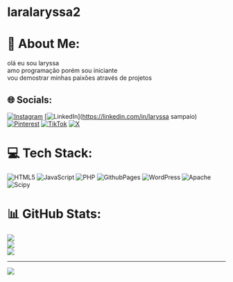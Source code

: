 # laralaryssa2
# 💫 About Me:
olá eu sou laryssa <br>amo programação porém sou iniciante<br>vou demostrar minhas paixões através de projetos


## 🌐 Socials:
[![Instagram](https://img.shields.io/badge/Instagram-%23E4405F.svg?logo=Instagram&logoColor=white)](https://instagram.com/lary_santosw7) [![LinkedIn](https://img.shields.io/badge/LinkedIn-%230077B5.svg?logo=linkedin&logoColor=white)](https://linkedin.com/in/laryssa sampaio) [![Pinterest](https://img.shields.io/badge/Pinterest-%23E60023.svg?logo=Pinterest&logoColor=white)](https://pinterest.com/moletonamarelo) [![TikTok](https://img.shields.io/badge/TikTok-%23000000.svg?logo=TikTok&logoColor=white)](https://tiktok.com/@pudim) [![X](https://img.shields.io/badge/X-black.svg?logo=X&logoColor=white)](https://x.com/pudimcomcreme) 

# 💻 Tech Stack:
![HTML5](https://img.shields.io/badge/html5-%23E34F26.svg?style=for-the-badge&logo=html5&logoColor=white) ![JavaScript](https://img.shields.io/badge/javascript-%23323330.svg?style=for-the-badge&logo=javascript&logoColor=%23F7DF1E) ![PHP](https://img.shields.io/badge/php-%23777BB4.svg?style=for-the-badge&logo=php&logoColor=white) ![GithubPages](https://img.shields.io/badge/github%20pages-121013?style=for-the-badge&logo=github&logoColor=white) ![WordPress](https://img.shields.io/badge/WordPress-%23117AC9.svg?style=for-the-badge&logo=WordPress&logoColor=white) ![Apache](https://img.shields.io/badge/apache-%23D42029.svg?style=for-the-badge&logo=apache&logoColor=white) ![Scipy](https://img.shields.io/badge/SciPy-%230C55A5.svg?style=for-the-badge&logo=scipy&logoColor=%white)
# 📊 GitHub Stats:
![](https://github-readme-stats.vercel.app/api?username=laralaryssa&theme=dark&hide_border=false&include_all_commits=false&count_private=false)<br/>
![](https://github-readme-streak-stats.herokuapp.com/?user=laralaryssa&theme=dark&hide_border=false)<br/>
![](https://github-readme-stats.vercel.app/api/top-langs/?username=laralaryssa&theme=dark&hide_border=false&include_all_commits=false&count_private=false&layout=compact)

---
[![](https://visitcount.itsvg.in/api?id=laralaryssa&icon=0&color=0)](https://visitcount.itsvg.in)

<!-- Proudly created with GPRM ( https://gprm.itsvg.in ) -->
